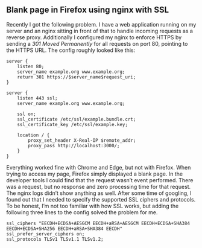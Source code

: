 ## Blank page in Firefox using nginx with SSL

Recently I got the following problem. I have a web application running on my server and an nginx sitting in front of that to handle incoming requests as a reverse proxy. Additionally I configured my nginx to enforce HTTPS by sending a _301 Moved Permanently_ for all requests on port 80, pointing to the HTTPS URL. The config roughly looked like this:

```nginx
server {
    listen 80;
    server_name example.org www.example.org;
    return 301 https://$server_name$request_uri;
}

server {
    listen 443 ssl;
    server_name example.org www.example.org;

    ssl on;
    ssl_certificate /etc/ssl/example.bundle.crt;
    ssl_certificate_key /etc/ssl/example.key;

    location / {
        proxy_set_header X-Real-IP $remote_addr;
        proxy_pass http://localhost:3000/;
    }
}
```

Everything worked fine with Chrome and Edge, but not with Firefox. When trying to access my page, Firefox simply displayed a blank page. In the developer tools I could find that the request wasn’t event performed. There was a request, but no response and zero processing time for that request. The nginx logs didn’t show anything as well. After some time of googling, I found out that I needed to specify the supported SSL ciphers and protocols. To be honest, I’m not too familiar with how SSL works, but adding the following three lines to the config solved the problem for me.

```nginx
ssl_ciphers "EECDH+ECDSA+AESGCM EECDH+aRSA+AESGCM EECDH+ECDSA+SHA384 EECDH+ECDSA+SHA256 EECDH+aRSA+SHA384 EECDH"
ssl_prefer_server_ciphers on;
ssl_protocols TLSv1 TLSv1.1 TLSv1.2;
```